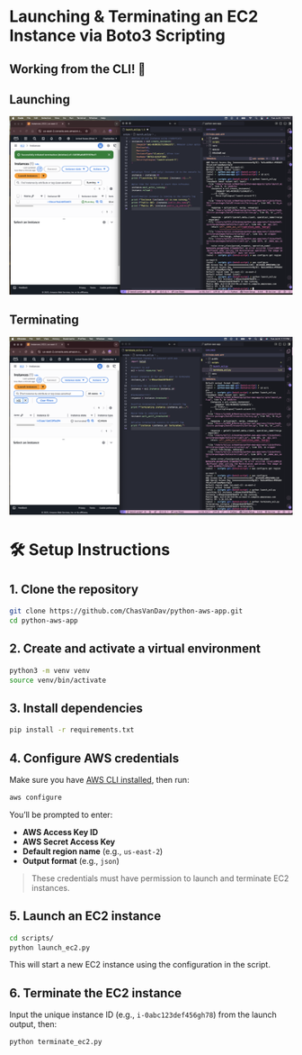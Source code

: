# Launching & Terminating an EC2 Instance via Boto3 Scripting

## Working from the CLI! 🥳

## Launching

![Launching EC2 Instance](public/LaunchingViaBoto3Script.png)

## Terminating

![Terminating EC2 Instance](public/TerminatingViaBoto3Script.png)

# 🛠️ Setup Instructions

## 1. Clone the repository

```bash
git clone https://github.com/ChasVanDav/python-aws-app.git
cd python-aws-app
```

## 2. Create and activate a virtual environment

```bash
python3 -m venv venv
source venv/bin/activate
```

## 3. Install dependencies

```bash
pip install -r requirements.txt
```

## 4. Configure AWS credentials

Make sure you have [AWS CLI installed](https://docs.aws.amazon.com/cli/latest/userguide/install-cliv2.html), then run:

```bash
aws configure
```

You’ll be prompted to enter:

- **AWS Access Key ID**
- **AWS Secret Access Key**
- **Default region name** (e.g., `us-east-2`)
- **Output format** (e.g., `json`)

> These credentials must have permission to launch and terminate EC2 instances.

## 5. Launch an EC2 instance

```bash
cd scripts/
python launch_ec2.py
```

This will start a new EC2 instance using the configuration in the script.

## 6. Terminate the EC2 instance

Input the unique instance ID (e.g., `i-0abc123def456gh78`) from the launch output, then:

```bash
python terminate_ec2.py
```
